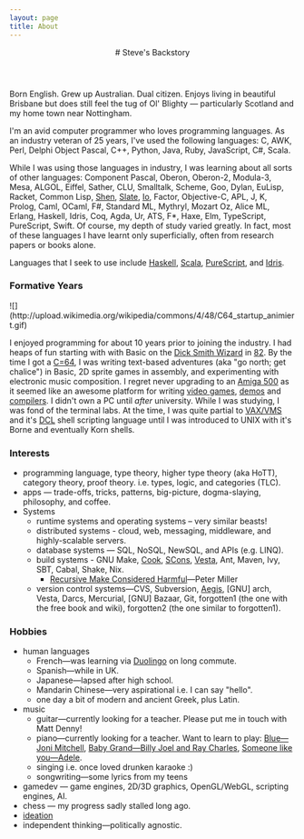 ```yaml
---
layout: page
title: About
---
```


<header class="page-header">
# Steve's Backstory
</header>

Born English. Grew up Australian. Dual citizen. Enjoys living in beautiful Brisbane but does still feel the tug of Ol' Blighty — particularly Scotland and my home town near Nottingham.

I'm an avid computer programmer who loves programming languages. As an industry veteran of 25 years, I've used the following languages: C, AWK, Perl, Delphi Object Pascal, C++, Python, Java, Ruby, JavaScript, C#, Scala.

While I was using those languages in industry, I was learning about all sorts of other languages: Component Pascal, Oberon, Oberon-2, Modula-3, Mesa, ALGOL, Eiffel, Sather, CLU, Smalltalk, Scheme, Goo, Dylan, EuLisp, Racket, Common Lisp, [Shen](http://www.shenlanguage.org/), [Slate](http://slatelanguage.org/), [Io](http://iolanguage.org/), Factor, Objective-C, APL, J, K, Prolog, Caml, OCaml, F#, Standard ML, Mythryl, Mozart Oz, Alice ML, Erlang, Haskell, Idris, Coq, Agda, Ur, ATS, F\*, Haxe, Elm, TypeScript, PureScript, Swift. Of course, my depth of study varied greatly. In fact, most of these languages I have learnt only superficially, often from research papers or books alone.

Languages that I seek to use include [Haskell](http://haskell.org), [Scala](http://scala-lang.org), [PureScript](http://purescript.org/), and [Idris](http://idris-lang.org).

### Formative Years

<div class="c64 pull-right">
![](http://upload.wikimedia.org/wikipedia/commons/4/48/C64_startup_animiert.gif)
</div>

I enjoyed programming for about 10 years prior to joining the industry. I had heaps of fun starting with with Basic on the [Dick Smith Wizard](http://ultimateconsoledatabase.com/others/dick_smith_wizzard.htm) in [82](http://www.youtube.com/watch?v=JbCr15KkBxY). By the time I got a [C=64](http://en.wikipedia.org/wiki/Commodore_64), I was writing text-based adventures (aka "go north; get chalice") in Basic, 2D sprite games in assembly, and experimenting with electronic music composition. I regret never upgrading to an [Amiga 500](http://en.wikipedia.org/wiki/Amiga_500) as it seemed like an awesome platform for writing [video games](https://www.youtube.com/watch?v=rsuWgLEQBxM), [demos](https://youtu.be/3wu8cnIpdLY?list=PL7C791DD55914C154) and [compilers](http://strlen.com/amiga-e). I didn't own a PC until _after_ university. While I was studying, I was fond of the terminal labs. At the time, I was quite partial to [VAX/VMS](http://en.wikipedia.org/wiki/OpenVMS) and it's [DCL](http://en.wikipedia.org/wiki/DIGITAL_Command_Language) shell scripting language until I was introduced to UNIX with it's Borne and eventually Korn shells.


### Interests

  - programming language, type theory, higher type theory (aka HoTT), category theory, proof theory. i.e. types, logic, and categories (TLC).
  - apps — trade-offs, tricks, patterns, big-picture, dogma-slaying, philosophy, and coffee.
  - Systems
    - runtime systems and operating systems – very similar beasts!
    - distributed systems - cloud, web, messaging, middleware, and highly-scalable servers.
    - database systems — SQL, NoSQL, NewSQL, and APIs (e.g. LINQ).
    - build systems - GNU Make, [Cook](http://miller.emu.id.au/pmiller/software/cook/), [SCons](http://www.scons.org/), [Vesta](http://www.vestasys.org/), Ant, Maven, Ivy, SBT, Cabal, Shake, Nix.
      - [Recursive Make Considered Harmful](http://aegis.sourceforge.net/auug97.pdf)—Peter Miller
    - version control systems—CVS, Subversion, [Aegis](http://aegis.sourceforge.net/), [GNU] arch, Vesta, Darcs, Mercurial, [GNU] Bazaar, Git, forgotten1 (the one with the free book and wiki), forgotten2 (the one similar to forgotten1).


### Hobbies

- human languages
    - French—was learning via [Duolingo](http://duolingo) on long commute.
    - Spanish—while in UK.
    - Japanese—lapsed after high school.
    - Mandarin Chinese—very aspirational i.e. I can say "hello".
    - one day a bit of modern and ancient Greek, plus Latin.
- music
    - guitar—currently looking for a teacher. Please put me in touch with Matt Denny!
    - piano—currently looking for a teacher. Want to learn to play: [Blue—Joni Mitchell](https://youtu.be/w5782PQO5is), [Baby Grand—Billy Joel and Ray Charles](https://youtu.be/XUNOmN3YVL0), [Someone like you—Adele](https://youtu.be/hLQl3WQQoQ0).
    - singing i.e. once loved drunken karaoke :)
    - songwriting—some lyrics from my teens
- gamedev — game engines, 2D/3D graphics, OpenGL/WebGL, scripting engines, AI.
- chess — my progress sadly stalled long ago.
- [ideation](/ideas/)
- independent thinking—politically agnostic.

